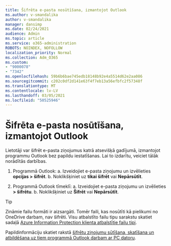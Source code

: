 ```yaml
---
title: Šifrēta e-pasta nosūtīšana, izmantojot Outlook
ms.author: v-smandalika
author: v-smandalika
manager: dansimp
ms.date: 02/24/2021
audience: Admin
ms.topic: article
ms.service: o365-administration
ROBOTS: NOINDEX, NOFOLLOW
localization_priority: Normal
ms.collection: Adm_O365
ms.custom:
- "9000078"
- "7342"
ms.openlocfilehash: 59b6b6bae745edb18148b92e4a5514d62e2aa086
ms.sourcegitcommit: c202c0df2d141e63f4f7eb13a56efbfc2f57348f
ms.translationtype: MT
ms.contentlocale: lv-LV
ms.lasthandoff: 03/05/2021
ms.locfileid: "50525946"
---
```

# <a name="send-encrypted-email-using-outlook"></a>Šifrēta e-pasta nosūtīšana, izmantojot Outlook

Lietotāji var šifrēt e-pasta ziņojumus katrā atsevišķā gadījumā, izmantojot programmu Outlook bez papildu iestatīšanas. Lai to izdarītu, veiciet tālāk norādītās darbības.

1. Programmā Outlook: a. Izveidojiet e-pasta ziņojumu un izvēlieties **opcijas > šifrēt**. 
    b. Noklikšķiniet uz **tikai šifrēt** vai **Nepārsūtīt**.

2. Programmā Outlook tīmeklī: a. Izveidojiet e-pasta ziņojumu un izvēlieties **> šifrētu**.
    b. Noklikšķiniet uz **Šifrēt** vai **Nepārsūtīt**.

> [!TIP]
> Zināmie failu formāti ir aizsargāti. Tomēr faili, kas nosūtīti kā pielikumi no OneDrive darbam, nav šifrēti. Visu atbalstīto failu tipu sarakstu skatiet sadaļā [Azure Information Protection klienta atbalstītie failu tipi](https://docs.microsoft.com/azure/information-protection/rms-client/client-admin-guide-file-types).

Papildinformāciju skatiet rakstā [šifrētu ziņojumu sūtīšana, skatīšana un atbildēšana uz tiem programmā Outlook darbam ar PC datoru](https://support.microsoft.com/topic/send-view-and-reply-to-encrypted-messages-in-outlook-for-pc-eaa43495-9bbb-4fca-922a-df90dee51980).



